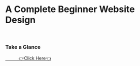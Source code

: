 <h1>A Complete Beginner Website Design</h1><br>
<h3>Take a Glance</h3>
<a href="https://arun-k-kumar.github.io/My-Websites/" target="_blank" >&ensp;&ensp;&ensp;&ensp;&ensp;&ensp;👉Click Here👈 </a>
